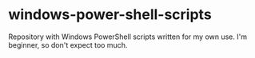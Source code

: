 # windows-power-shell-scripts

Repository with Windows PowerShell scripts written for my own use. I'm beginner, so don't expect too much.

